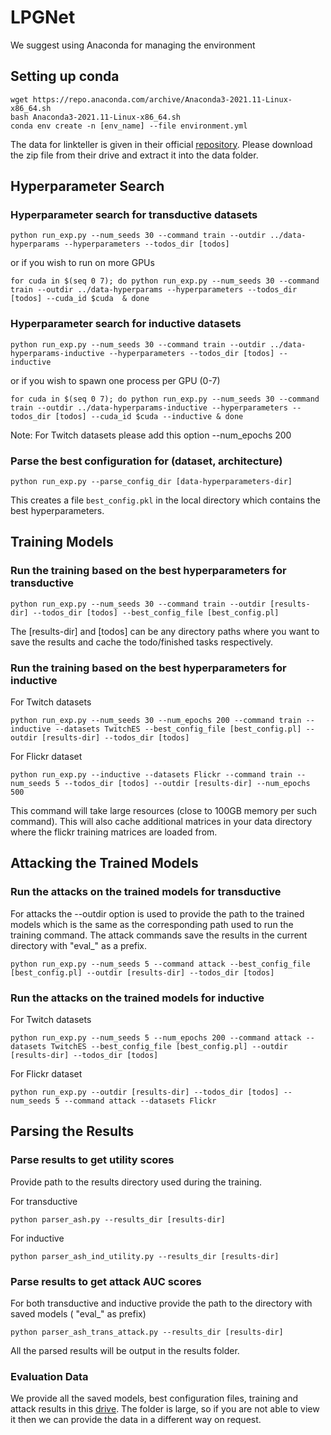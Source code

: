 # LPGNet

We suggest using Anaconda for managing the environment
## Setting up conda
```
wget https://repo.anaconda.com/archive/Anaconda3-2021.11-Linux-x86_64.sh
bash Anaconda3-2021.11-Linux-x86_64.sh
conda env create -n [env_name] --file environment.yml
```

The data for linkteller is given in their official [repository](https://github.com/AI-secure/LinkTeller). Please download the zip file from their drive and extract it into the data folder.

## Hyperparameter Search

### Hyperparameter search for transductive datasets

`python run_exp.py --num_seeds 30 --command train --outdir ../data-hyperparams --hyperparameters --todos_dir [todos]`

or if you wish to run on more GPUs

`for cuda in $(seq 0 7); do python run_exp.py --num_seeds 30 --command train --outdir ../data-hyperparams --hyperparameters --todos_dir [todos] --cuda_id $cuda  & done`


### Hyperparameter search for inductive datasets


`python run_exp.py --num_seeds 30 --command train --outdir ../data-hyperparams-inductive --hyperparameters --todos_dir [todos] --inductive`

or if you wish to spawn one process per GPU (0-7)

`for cuda in $(seq 0 7); do python run_exp.py --num_seeds 30 --command train --outdir ../data-hyperparams-inductive --hyperparameters --todos_dir [todos] --cuda_id $cuda --inductive & done`

Note: For Twitch datasets please add this option --num_epochs 200


### Parse the best configuration for (dataset, architecture)

`python run_exp.py --parse_config_dir [data-hyperparameters-dir]`

This creates a file `best_config.pkl` in the local directory which contains the best hyperparameters.

## Training Models

### Run the training based on the best hyperparameters for transductive

`python run_exp.py --num_seeds 30 --command train --outdir [results-dir] --todos_dir [todos] --best_config_file [best_config.pl]`

The [results-dir] and [todos] can be any directory paths where you want to save the results and cache the todo/finished tasks respectively.

### Run the training based on the best hyperparameters for inductive
For Twitch datasets

``python run_exp.py --num_seeds 30 --num_epochs 200 --command train --inductive --datasets TwitchES --best_config_file [best_config.pl] --outdir [results-dir] --todos_dir [todos]``

For Flickr dataset

``python run_exp.py --inductive --datasets Flickr --command train --num_seeds 5 --todos_dir [todos] --outdir [results-dir] --num_epochs 500``

This command will take large resources (close to 100GB memory per such command). This will also cache additional matrices in your data directory where the flickr training matrices are loaded from.
 
## Attacking the Trained Models

### Run the attacks on the trained models for transductive

For attacks the --outdir option is used to provide the path to the trained models which is the same as the corresponding path used to run the training command. The attack commands save the results in the current directory with "eval_" as a prefix.

`python run_exp.py --num_seeds 5 --command attack --best_config_file [best_config.pl] --outdir [results-dir] --todos_dir [todos]`

### Run the attacks on the trained models for inductive
For Twitch datasets

`python run_exp.py --num_seeds 5 --num_epochs 200 --command attack --datasets TwitchES --best_config_file [best_config.pl] --outdir [results-dir] --todos_dir [todos]`

For Flickr dataset

`python run_exp.py --outdir [results-dir] --todos_dir [todos] --num_seeds 5 --command attack --datasets Flickr`

## Parsing the Results

### Parse results to get utility scores
Provide path to the results directory used during the training.

For transductive

`python parser_ash.py --results_dir [results-dir]`

For inductive

`python parser_ash_ind_utility.py --results_dir [results-dir]`

### Parse results to get attack AUC scores
For both transductive and inductive provide the path to the directory with saved models ( "eval_" as prefix)

`python parser_ash_trans_attack.py --results_dir [results-dir]`

All the parsed results will be output in the results folder.


### Evaluation Data
We provide all the saved models, best configuration files, training and attack results in this [drive](https://drive.google.com/file/d/1c_J6uEe5LcmKB_ZyAMzld0rLkcJZi5IY/view?usp=sharing). The folder is large, so if you are not able to view it then we can provide the data in a different way on request.
